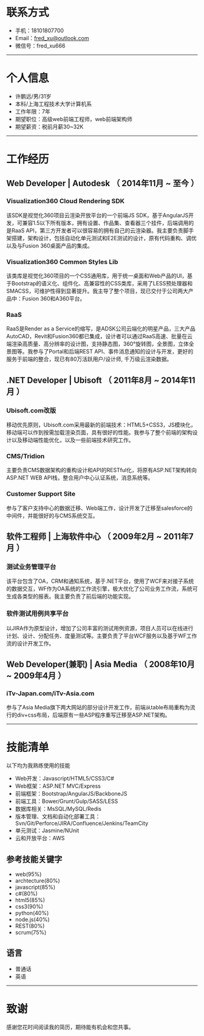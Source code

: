 # 联系方式

- 手机：18101807700
- Email：fred_xu@outlook.com
- 微信号：fred_xu666

---

# 个人信息

 - 许鹏远/男/31岁
 - 本科/上海工程技术大学计算机系 
 - 工作年限：7年
 - 期望职位：高级web前端工程师，web前端架构师
 - 期望薪资：税前月薪30~32K

---

# 工作经历

## Web Developer | Autodesk （ 2014年11月 ~ 至今 ）

### Visualization360 Cloud Rendering SDK
该SDK是视觉化360项目云渲染开放平台的一个前端JS SDK，基于AngularJS开发，可兼容1.5以下所有版本，拥有设置、作品集、查看器三个挂件，后端调用的是RaaS API，第三方开发者可以很容易的拥有自己的云渲染器。我主要负责脚手架搭建，架构设计，包括自动化单元测试和E2E测试的设计，原有代码重构、调优以及与Fusion 360桌面产品的集成。


### Visualization360 Common Styles Lib 
该类库是视觉化360项目的一个CSS通用库，用于统一桌面和Web产品的UI，基于Bootstrap的语义化、组件化、高兼容性的CSS类库，采用了LESS预处理器和SMACSS，可维护性得到显著提升。我主导了整个项目，现已交付于公司两大产品中：Fusion 360和A360平台。


### RaaS 
RaaS是Render as a Service的缩写，是ADSK公司云端化的明星产品，三大产品AutoCAD，Revit和Fusion360都已集成，设计者可以通过RaaS高速、批量在云端渲染高质量、高分辨率的设计图，支持静态图，360°旋转图，全景图，立体全景图等。我参与了Portal和后端REST API、事件消息通知的设计与开发，更好的服务于前端的整合，现已有80万活跃用户/设计师, 千万级云渲染数据。


## .NET Developer | Ubisoft （ 2011年8月 ~ 2014年11月 ）

### Ubisoft.com改版 
移动优先原则，Ubisoft.com采用最新的前端技术：HTML5+CSS3，JS模块化，移动端可以作到按需加载渲染页面，具有很好的性能。我参与了整个前端的架构设计以及移动端性能优化，以及一些前端技术研究工作。


### CMS/Tridion 
主要负责CMS数据架构的重构设计和API的RESTful化，将原有ASP.NET架构转向ASP.NET WEB API栈，整合用户中心认证系统，消息系统等。


### Customer Support Site
参与了客户支持中心的数据迁移、Web端工作，设计开发了迁移至salesforce的中间件，并能很好的与CMS系统交互。

## 软件工程师 | 上海软件中心 （ 2009年2月 ~ 2011年7月 ）

### 测试业务管理平台 
该平台包含了OA，CRM和通知系统，基于.NET平台，使用了WCF来对接子系统的数据交互，WF作为OA系统的工作流引擎，极大优化了公司业务工作流，系统可生成各类型的报表。我主要负责了前后端的功能实现。


### 软件测试用例共享平台
以JIRA作为原型设计，增加了公司丰富的测试用例资源，项目人员可以在线进行计划、设计、分配任务、度量测试等。主要负责了平台WCF服务以及基于WF工作流的设计开发工作。

## Web Developer(兼职) | Asia Media （ 2008年10月 ~ 2009年4月 ）

### iTv-Japan.com/iTv-Asia.com
参与了Asia Media旗下两大网站的部分设计开发工作，前端从table布局重构为流行的div+css布局，后端原有一些ASP程序重写迁移至ASP.NET架构。

---

# 技能清单

以下均为我熟练使用的技能

- Web开发：Javascript/HTML5/CSS3/C#
- Web框架：ASP.NET MVC/Express
- 前端框架：Bootstrap/AngularJS/BackboneJS
- 前端工具：Bower/Grunt/Gulp/SASS/LESS
- 数据库相关：MsSQL/MySQL/Redis
- 版本管理、文档和自动化部署工具：Svn/Git/Perforce/JIRA/Confluence/Jenkins/TeamCity
- 单元测试：Jasmine/NUnit
- 云和开放平台：AWS

## 参考技能关键字

- web(95%)
- archtecture(80%)
- javascript(85%)
- c#(80%)
- html5(85%)
- css3(90%)
- python(40%)
- node.js(40%)
- REST(80%)
- scrum(75%)

## 语言

- 普通话
- 英语

---

# 致谢
感谢您花时间阅读我的简历，期待能有机会和您共事。
